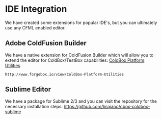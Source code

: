 # IDE Integration

We have created some extensions for popular IDE's, but you can ultimately use any CFML enabled editor.

## Adobe ColdFusion Builder

We have a native extension for ColdFusion Builder which will allow you to extend the editor for ColdBox/TestBox capabilities: [ColdBox Platform Utilities](http://forgebox.io/view/ColdBox-Platform-Utilities).

`http://www.forgebox.io/view/ColdBox-Platform-Utilities`

## Sublime Editor

We have a package for Sublime 2/3 and you can visit the repository for the necessary installation steps: https://github.com/lmajano/cbox-coldbox-sublime


